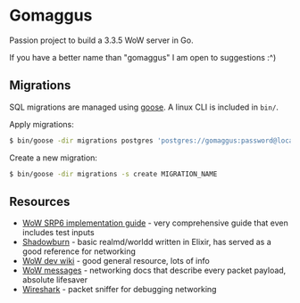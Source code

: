 # Gomaggus

Passion project to build a 3.3.5 WoW server in Go.

If you have a better name than "gomaggus" I am open to suggestions :^)

## Migrations

SQL migrations are managed using [goose](https://github.com/pressly/goose). A linux CLI is included in `bin/`.

Apply migrations:

```bash
$ bin/goose -dir migrations postgres 'postgres://gomaggus:password@localhost:5432/gomaggus?sslmode=disable' up
```

Create a new migration:

```bash
$ bin/goose -dir migrations -s create MIGRATION_NAME
```

## Resources

- [WoW SRP6 implementation guide](https://gtker.com/implementation-guide-for-the-world-of-warcraft-flavor-of-srp6/) - very comprehensive guide that even includes test inputs
- [Shadowburn](https://gitlab.com/shadowburn/shadowburn) - basic realmd/worldd written in Elixir, has served as a good reference for networking
- [WoW dev wiki](https://wowdev.wiki) - good general resource, lots of info
- [WoW messages](https://gtker.com/wow_messages/) - networking docs that describe every packet payload, absolute lifesaver
- [Wireshark](https://www.wireshark.org/) - packet sniffer for debugging networking
